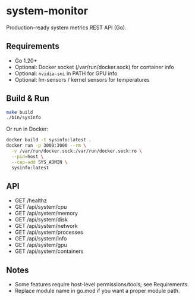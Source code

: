 # system-monitor

Production-ready system metrics REST API (Go).

## Requirements
- Go 1.20+
- Optional: Docker socket (/var/run/docker.sock) for container info
- Optional: `nvidia-smi` in PATH for GPU info
- Optional: lm-sensors / kernel sensors for temperatures

## Build & Run
```bash
make build
./bin/sysinfo
```

Or run in Docker:
```bash
docker build -t sysinfo:latest .
docker run -p 3000:3000 --rm \
  -v /var/run/docker.sock:/var/run/docker.sock:ro \
  --pid=host \
  --cap-add SYS_ADMIN \
  sysinfo:latest
```

## API
- GET /healthz
- GET /api/system/cpu
- GET /api/system/memory
- GET /api/system/disk
- GET /api/system/network
- GET /api/system/processes
- GET /api/system/info
- GET /api/system/gpu
- GET /api/system/containers

## Notes
- Some features require host-level permissions/tools; see Requirements.
- Replace module name in go.mod if you want a proper module path.
